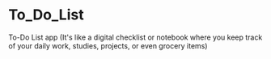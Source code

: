 # To_Do_List
To-Do List app (It's like a digital checklist or notebook where you keep track of your daily work, studies, projects, or even grocery items)
